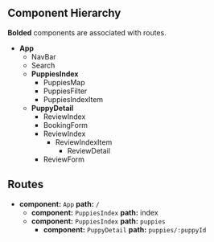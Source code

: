 ## Component Hierarchy

**Bolded** components are associated with routes.

* **App**
  * NavBar
  * Search
  * **PuppiesIndex**
    * PuppiesMap
    * PuppiesFilter
    * PuppiesIndexItem
  * **PuppyDetail**
    * ReviewIndex
    * BookingForm
    * ReviewIndex
      * ReviewIndexItem
        * ReviewDetail
    * ReviewForm    

## Routes

* **component:** `App` **path:** `/`
  * **component:** `PuppiesIndex` **path:** index
  * **component:** `PuppiesIndex` **path:** `puppies`
    * **component:** `PuppyDetail` **path:** `puppies/:puppyId`
